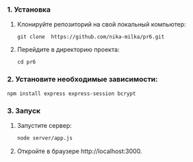 ### 1. Установка 
1. Клонируйте репозиторий на свой локальный компьютер:
   
   ```git clone  https://github.com/nika-milka/pr6.git```

2. Перейдите в директорию проекта:

   ``` cd pr6 ```
### 2. Установите необходимые зависимости:
   ```
   npm install express express-session bcrypt
   ```
### 3. Запуск
1. Запустите сервер:
   ```bash
   node server/app.js
   ```

2. Откройте в браузере http://localhost:3000.
